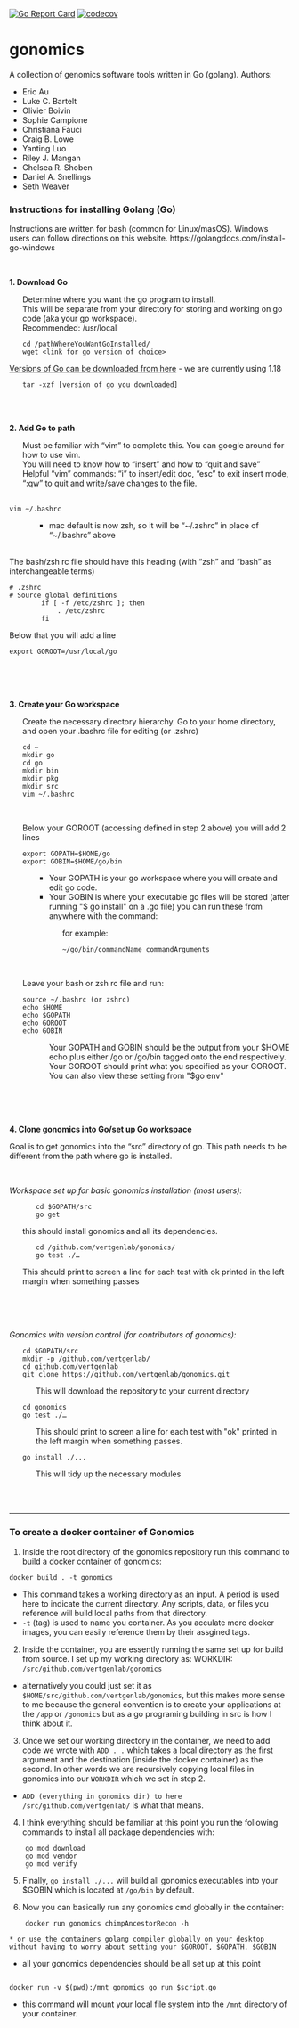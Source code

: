 
[![Go Report Card](https://goreportcard.com/badge/github.com/vertgenlab/gonomics)](https://goreportcard.com/report/github.com/vertgenlab/gonomics)
[![codecov](https://codecov.io/gh/vertgenlab/gonomics/branch/main/graph/badge.svg?token=SLasptsu7B)](https://codecov.io/gh/vertgenlab/gonomics)

# gonomics

A collection of genomics software tools written in Go (golang).
Authors:

* Eric Au
* Luke C. Bartelt
* Olivier Boivin
* Sophie Campione
* Christiana Fauci
* Craig B. Lowe
* Yanting Luo
* Riley J. Mangan
* Chelsea R. Shoben
* Daniel A. Snellings
* Seth Weaver

### Instructions for installing Golang (Go)

<p>Instructions are written for bash (common for Linux/masOS). Windows users can follow directions on this website. https://golangdocs.com/install-go-windows </p>
<br>

**1. Download Go**

<ul>
    Determine where you want the go program to install. <br>
    This will be separate from your directory for storing and working on go code (aka your go workspace). <br>
    Recommended: /usr/local <br>

    cd /pathWhereYouWantGoInstalled/
    wget <link for go version of choice> 

</ul>

[Versions of Go can be downloaded from here](https://golang.org/dl/)   - we are currently using 1.18

<ul>

    tar -xzf [version of go you downloaded]
</ul>
<br>
<br>

**2. Add Go to path <br>**

<ul>
Must be familiar with “vim” to complete this. You can google around for how to use vim.<br> You will need to know how to “insert” and how to “quit and save”<br>
Helpful “vim” commands: “i” to insert/edit doc, “esc” to exit insert mode, “:qw” to quit and write/save changes to the file. <br>
<br>
</ul>

    vim ~/.bashrc

<ul>
<ul>
<ul>
<li>mac default is now zsh, so it will be “~/.zshrc” in place of “~/.bashrc” above <br>
<br>
</ul>
</ul>
</ul>
The bash/zsh rc file should have this heading (with “zsh” and “bash” as interchangeable terms)

    # .zshrc
    # Source global definitions
            if [ -f /etc/zshrc ]; then
                . /etc/zshrc
            fi

Below that you will add a line

    export GOROOT=/usr/local/go

<br>
<br>
<br>

**3. Create your Go workspace<br>**

<ul>
Create the necessary directory hierarchy.
Go to your home directory, and open your .bashrc file for editing (or .zshrc)

    cd ~
    mkdir go
    cd go
    mkdir bin
    mkdir pkg
    mkdir src
    vim ~/.bashrc 
<br>
</ul>

<ul>
Below your GOROOT (accessing defined in step 2 above) you will add 2 lines

    export GOPATH=$HOME/go
    export GOBIN=$HOME/go/bin

<ul>
<ul>
<li>Your GOPATH is your go workspace where you will create and edit go code. </li>
<li>Your GOBIN is where your executable go files will be stored (after running "$ go install" on a .go file) you can run these from anywhere with the command:</li>
<ul>
for example:
<br>

    ~/go/bin/commandName commandArguments

</ul>
</ul>
</ul>
</ul>
<br>

<ul>
Leave your bash or zsh rc file and run:

    source ~/.bashrc (or zshrc)
    echo $HOME
    echo $GOPATH
    echo GOROOT
    echo GOBIN

<ul>
<ul>
Your GOPATH and GOBIN should be the output from your $HOME echo plus either /go or /go/bin tagged onto the end respectively. <br>
Your GOROOT should print what you specified as your GOROOT. <br>
You can also view these setting from "$go env"
</ul>
</ul>
</ul>
<br>
<br>
<br>

**4. Clone gonomics into Go/set up Go workspace**

Goal is to  get gonomics into the “src” directory of go. This path needs to be different from the path where go is installed.

<br>

*Workspace set up for basic gonomics installation (most users):*
<ul>
<ul>

    cd $GOPATH/src
    go get
</ul>
this should install gonomics and all its dependencies.
<ul>

    cd /github.com/vertgenlab/gonomics/ 
    go test ./…
</ul>
This should print to screen a line for each test with ok printed in the left margin when something passes
</ul>
</ul>
<br>
<br>
<br>

*Gonomics with version control (for contributors of gonomics):*
<ul>

    cd $GOPATH/src
    mkdir -p /github.com/vertgenlab/
    cd github.com/vertgenlab
    git clone https://github.com/vertgenlab/gonomics.git
<ul>
This will download the repository to your current directory
</ul>

    cd gonomics
    go test ./…
<ul>
This should print to screen a line for each test with "ok" printed in the left margin when something passes.
</ul>

    go install ./...
<ul>
This will tidy up the necessary modules
</ul>
</ul>
<br>
<br>

---

### To create a docker container of Gonomics

1. Inside the root directory of the gonomics repository run this command to build a docker container of gonomics:

```
docker build . -t gonomics

```

* This command takes a working directory as an input. A period is used here to indicate the current directory. Any scripts, data, or files you reference will build local paths from that directory.
* `-t` (tag) is used to name you container. As you acculate more docker images, you can easily reference them by their assgined tags.

2. Inside the container, you are essently running the same set up for build from source. I set up my working directory as: WORKDIR: `/src/github.com/vertgenlab/gonomics`

* alternatively you could just set it as `$HOME/src/github.com/vertgenlab/gonomics`, but this makes more sense to me because the general convention is to create your applications at the `/app` or `/gonomics` but as a go programing building in src is how I think about it.

3. Once we set our working directory in the container, we need to add code we wrote with `ADD . .` which takes a local directory as the first argument and the destination (inside the docker container) as the second. In other words we are recursively copying local files in gonomics into our `WORKDIR` which we set in step 2.

* `ADD (everything in gonomics dir) to here /src/github.com/vertgenlab/` is what that means.

4. I think everything should be familiar at this point you run the following commands to install all package dependencies with:

```
    go mod download
    go mod vendor
    go mod verify
```

5. Finally, `go install ./...` will build all gonomics executables into your $GOBIN which is located at `/go/bin` by default.

6. Now you can basically run any gonomics cmd globally in the container:

```
    docker run gonomics chimpAncestorRecon -h
```
    * or use the containers golang compiler globally on your desktop without having to worry about setting your $GOROOT, $GOPATH, $GOBIN

* all your gonomics dependencies should be all set up at this point

```

docker run -v $(pwd):/mnt gonomics go run $script.go

```

* this command will mount your local file system into the `/mnt` directory of your container.
